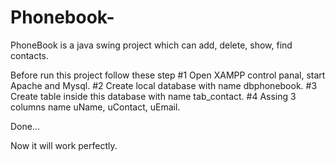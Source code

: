# Phonebook-
PhoneBook is a java swing project which can add, delete, show, find contacts.

Before run this project follow these step
#1 Open XAMPP control panal, start Apache and Mysql.
#2 Create local database with name dbphonebook.
#3 Create table inside this database with name tab_contact.
#4 Assing 3 columns name uName, uContact, uEmail.

Done...

Now it will work perfectly.
